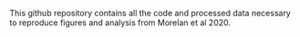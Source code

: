 This github repository contains all the code and processed data necessary to reproduce figures and analysis from Morelan et al 2020.
